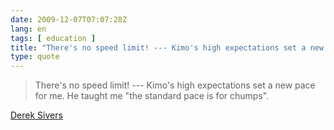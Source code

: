 ```yaml
---
date: 2009-12-07T07:07:28Z
lang: en
tags: [ education ]
title: "There's no speed limit! --- Kimo's high expectations set a new pace"
type: quote
---
```


> There's no speed limit! --- Kimo's high expectations set a new pace
> for me. He taught me "the standard pace is for chumps".

[Derek Sivers](http://sivers.org/kimo)

